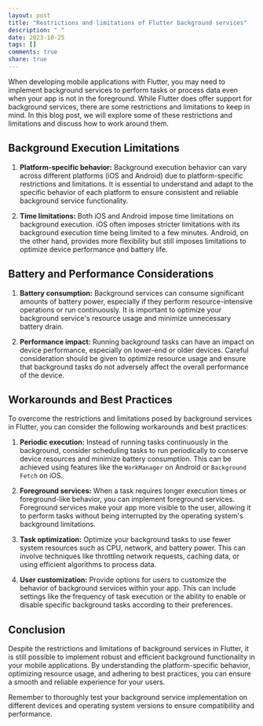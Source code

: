 ```yaml
---
layout: post
title: "Restrictions and limitations of Flutter background services"
description: " "
date: 2023-10-25
tags: []
comments: true
share: true
---
```


When developing mobile applications with Flutter, you may need to implement background services to perform tasks or process data even when your app is not in the foreground. While Flutter does offer support for background services, there are some restrictions and limitations to keep in mind. In this blog post, we will explore some of these restrictions and limitations and discuss how to work around them.

## Background Execution Limitations
1. **Platform-specific behavior:** Background execution behavior can vary across different platforms (iOS and Android) due to platform-specific restrictions and limitations. It is essential to understand and adapt to the specific behavior of each platform to ensure consistent and reliable background service functionality.

2. **Time limitations:** Both iOS and Android impose time limitations on background execution. iOS often imposes stricter limitations with its background execution time being limited to a few minutes. Android, on the other hand, provides more flexibility but still imposes limitations to optimize device performance and battery life.

## Battery and Performance Considerations
1. **Battery consumption:** Background services can consume significant amounts of battery power, especially if they perform resource-intensive operations or run continuously. It is important to optimize your background service's resource usage and minimize unnecessary battery drain.

2. **Performance impact:** Running background tasks can have an impact on device performance, especially on lower-end or older devices. Careful consideration should be given to optimize resource usage and ensure that background tasks do not adversely affect the overall performance of the device.

## Workarounds and Best Practices
To overcome the restrictions and limitations posed by background services in Flutter, you can consider the following workarounds and best practices:

1. **Periodic execution:** Instead of running tasks continuously in the background, consider scheduling tasks to run periodically to conserve device resources and minimize battery consumption. This can be achieved using features like the `WorkManager` on Android or `Background Fetch` on iOS.

2. **Foreground services:** When a task requires longer execution times or foreground-like behavior, you can implement foreground services. Foreground services make your app more visible to the user, allowing it to perform tasks without being interrupted by the operating system's background limitations.

3. **Task optimization:** Optimize your background tasks to use fewer system resources such as CPU, network, and battery power. This can involve techniques like throttling network requests, caching data, or using efficient algorithms to process data.

4. **User customization:** Provide options for users to customize the behavior of background services within your app. This can include settings like the frequency of task execution or the ability to enable or disable specific background tasks according to their preferences.

## Conclusion
Despite the restrictions and limitations of background services in Flutter, it is still possible to implement robust and efficient background functionality in your mobile applications. By understanding the platform-specific behavior, optimizing resource usage, and adhering to best practices, you can ensure a smooth and reliable experience for your users.

Remember to thoroughly test your background service implementation on different devices and operating system versions to ensure compatibility and performance.